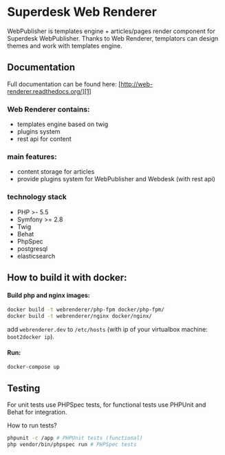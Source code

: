 Superdesk Web Renderer
======================

WebPublisher is templates engine + articles/pages render component for Superdesk WebPublisher. Thanks to Web Renderer, templators can design themes and work with templates engine.

## Documentation

Full documentation can be found here: [http://web-renderer.readthedocs.org/][1]

### Web Renderer contains:

 * templates engine based on twig
 * plugins system
 * rest api for content

### main features:

* content storage for articles
* provide plugins system for WebPublisher and Webdesk (with rest api)


### technology stack

* PHP >- 5.5
* Symfony >= 2.8
* Twig 
* Behat
* PhpSpec
* postgresql
* elasticsearch

## How to build it with docker:

#### Build php and nginx images:

```bash
docker build -t webrenderer/php-fpm docker/php-fpm/
docker build -t webrenderer/nginx docker/nginx/
```

add ```webrenderer.dev``` to ```/etc/hosts``` (with ip of your virtualbox machine: ```boot2docker ip```).

#### Run:

```docker-compose up```

[1]: http://web-renderer.readthedocs.org/

## Testing

For unit tests use PHPSpec tests, for functional tests use PHPUnit and Behat for integration.

How to run tests?

```bash
phpunit -c /app # PHPUnit tests (functional)
php vendor/bin/phpspec run # PHPSpec tests
```